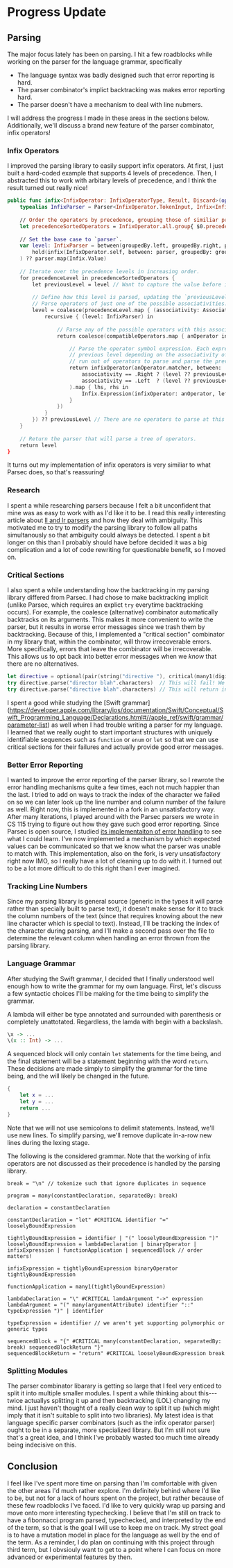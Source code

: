 # Progress Update

## Parsing

The major focus lately has been on parsing. I hit a few roadblocks while working on the parser for the language grammar, specifically
- The language syntax was badly designed such that error reporting is hard.
- The parser combinator's implict backtracking was makes error reporting hard.
- The parser doesn't have a mechanism to deal with line nubmers.

I will address the progress I made in these areas in the sections below. Additionally, we'll discuss a brand new feature of the parser combinator, infix operators!

### Infix Operators

I improved the parsing library to easily support infix operators. At first, I just built a hard-coded example that supports 4 levels of precedence. Then, I abstracted this to work with arbitary levels of precedence, and I think the result turned out really nice!

```swift
public func infix<InfixOperator: InfixOperatorType, Result, Discard>(operatorType: InfixOperator.Type, between parser: Parser<InfixOperator.TokenInput, Result>, groupedBy: (left: Parser<InfixOperator.TokenInput, Discard>, right: Parser<InfixOperator.TokenInput, Discard>)) -> Parser<InfixOperator.TokenInput, Infix<InfixOperator, Result>> {
    typealias InfixParser = Parser<InfixOperator.TokenInput, Infix<InfixOperator, Result>>
    
    // Order the operators by precedence, grouping those of similiar precedence, and then further grouping by associativity.
    let precedenceSortedOperators = InfixOperator.all.group{ $0.precedence > $1.precedence }.map{ $0.groupBy { $0.associativity } }
    
    // Set the base case to `parser`.
    var level: InfixParser = between(groupedBy.left, groupedBy.right, parse:
        hold(infix(InfixOperator.self, between: parser, groupedBy: groupedBy))
    ) ?? parser.map(Infix.Value)
    
    // Iterate over the precedence levels in increasing order.
    for precedenceLevel in precedenceSortedOperators {
        let previousLevel = level // Want to capture the value before it changes.
        
        // Define how this level is parsed, updating the `previousLevel` variable for the subsequent iteration.
        // Parse operators of just one of the possible associativities.
        level = coalesce(precedenceLevel.map { (associativity: Associativity, compatibleOperators: [InfixOperator]) in
            recursive { (level: InfixParser) in
                
                // Parse any of the possible operators with this associativity and precedence.
                return coalesce(compatibleOperators.map { anOperator in

                    // Parse the operator symbol expression. Each expression will be either the same or
                    // previous level depending on the associativity of the operator. Eventually, we'll
                    // run out of operators to parse and parse the previous level regardless.
                    return infixOperator(anOperator.matcher, between:
                        associativity == .Right ? (level ?? previousLevel) : previousLevel,
                        associativity == .Left  ? (level ?? previousLevel) : previousLevel
                    ).map { lhs, rhs in
                        Infix.Expression(infixOperator: anOperator, left: lhs, right: rhs)
                    }
                })
            }
        }) ?? previousLevel // There are no operators to parse at this level, so parse the previous level.
    }
    
    // Return the parser that will parse a tree of operators.
    return level
}
```

It turns out my implementation of infix operators is very similiar to what Parsec does, so that's reassuring!

### Research

I spent a while researching parsers because I felt a bit unconfident that mine was as easy to work with as I'd like it to be. I read this really interesting article about [ll and lr parsers](http://blog.reverberate.org/2013/09/ll-and-lr-in-context-why-parsing-tools.html) and how they deal with ambiguity. This motivated me to try to modify the parsing library to follow all paths simultanously so that ambiguity could always be detected. I spent a bit longer on this than I probably should have before decided it was a big complication and a lot of code rewriting for questionable benefit, so I moved on.

### Critical Sections

I also spent a while understanding how the backtracking in my parsing library differed from Parsec. I had chose to make backtracking implicit (unlike Parsec, which requires an explict `try` everytime backtracking occurs). For example, the coalesce (alternative) combinator automatically backtracks on its arguments. This makes it more convenient to write the parser, but it results in worse error messages since we trash them by backtracking. Because of this, I implemented a "critical section" combinator in my library that, within the combinator, will throw irrecoverable errors. More specifically, errors that leave the combinator will be irrecoverable. This allows us to opt back into better error messages when we *know* that there are no alternatives.

```swift
let directive = optional(pair(string("directive "), critical(many1(digit))).map(right).map{ Int(String($0))! })
try directive.parse("director blah".characters)  // This will fail! We failed out of a criticial section.
try directive.parse("directive blah".characters) // This will return in `nil` since we backtracked to `optional`.
```

I spent a good while studying the [Swift grammar] (https://developer.apple.com/library/ios/documentation/Swift/Conceptual/Swift_Programming_Language/Declarations.html#//apple_ref/swift/grammar/parameter-list) as well when I had trouble writing a parser for my language. I learned that we really ought to start important structures with uniquely identifiable sequences such as `function` or `enum` or `let` so that we can use critical sections for their failures and actually provide good error messages.

### Better Error Reporting

I wanted to improve the error reporting of the parser library, so I rewrote the error handling mechanisms quite a few times, each not much happier than the last. I tried to add on ways to track the index of the character we failed on so we can later look up the line number and column number of the failure as well. Right now, this is implemented in a fork in an unsatisfactory way. After many iterations, I played around with the Parsec parsers we wrote in CS 115 trying to figure out how they gave such good error reporting. Since Parsec is open source, I studied [its implementaiton of error handling](https://hackage.haskell.org/package/parsec-3.1.9/docs/src/Text-Parsec-Error.html#mergeError) to see what I could learn. I've now implemented a mechanism by which expected values can be communicated so that we know what the parser was unable to match with. This implementation, also on the fork, is very unsatisfactory right now IMO, so I really have a lot of cleaning up to do with it. I turned out to be a lot more difficult to do this right than I ever imagined.

### Tracking Line Numbers

Since my parsing library is general source (generic in the types it will parse rather than specially built to parse text), it doesn't make sense for it to track the column numbers of the text (since that requires knowing about the new line character which is special to text). Instead, I'll be tracking the index of the character during parsing, and I'll make a second pass over the file to determine the relevant column when handling an error thrown from the parsing library.

### Language Grammar

After studying the Swift grammar, I decided that I finally understood well enough how to write the grammar for my own language. First, let's discuss a few syntactic choices I'll be making for the time being to simplify the grammar. 

A lambda will either be type annotated and surrounded with parenthesis or completely unattotated. Regardless, the lamda with begin with a backslash.
```haskell
\x -> ...
\(x :: Int) -> ...
```

A sequenced block will only contain `let` statements for the time being, and the final statement will be a statement beginning with the word `return`. These decisions are made simply to simplify the grammar for the time being, and the will likely be changed in the future.
```swift
{
    let x = ...
    let y = ...
    return ...
}
```

Note that we will not use semicolons to delimit statements. Instead, we'll use new lines. To simplify parsing, we'll remove duplicate in-a-row new lines during the lexing stage. 

The following is the considered grammar. Note that the working of infix operators are not discussed as their precedence is handled by the parsing library.

```
break = "\n" // tokenize such that ignore duplicates in sequence 

program = many(constantDeclaration, separatedBy: break)

declaration = constantDeclaration

constantDeclaration = "let" #CRITICAL identifier "=" looselyBoundExpression

tightlyBoundExpression = identifier | "(" looselyBoundExpression ")"
looselyBoundExpression = lambdaDeclaration | binaryOperator | infixExpression | functionApplication | sequencedBlock // order matters!

infixExpression = tightlyBoundExpression binaryOperator tightlyBoundExpression

functionApplication = many1(tightlyBoundExpression)

lambdaDeclaration = "\" #CRITICAL lamdaArgument "->" expression
lambdaArgument = "(" many(argumentAttribute) identifier "::" typeExpression ")" | identifier

typeExpression = identifier // we aren't yet supporting polymorphic or generic types

sequencedBlock = "{" #CRITICAL many(constantDeclaration, separatedBy: break) sequencedBlockReturn "}"
sequencedBlockReturn = "return" #CRITICAL looselyBoundExpression break
```

### Splitting Modules

The parser combinator libarary is getting so large that I feel very enticed to split it into multiple smaller modules. I spent a while thinking about this---twice actuallys splitting it up and then backtracking (LOL) changing my mind. I just haven't thought of a really clean way to split it up (which might imply that it isn't suitable to split into two libraries). My latest idea is that language specific parser combinators (such as the infix operator parser) ought to be in a separate, more specialized library. But I'm still not sure that's a great idea, and I think I've probably wasted too much time already being indecisive on this.

## Conclusion

I feel like I've spent more time on parsing than I'm comfortable with given the other areas I'd much rather explore. I'm definitely behind where I'd like to be, but not for a lack of hours spent on the project, but rather because of these few roadblocks I've faced. I'd like to very quickly wrap up parsing and move onto more interesting typechecking. I believe that I'm still on track to have a fibonnacci program parsed, typechecked, and interpreted by the end of the term, so that is the goal I will use to keep me on track. My strect goal is to have a mutation model in place for the language as well by the end of the term. As a reminder, I do plan on continuing with this project through third term, but I obvsiouly want to get to a point where I can focus on more advanced or experimental features by then.
